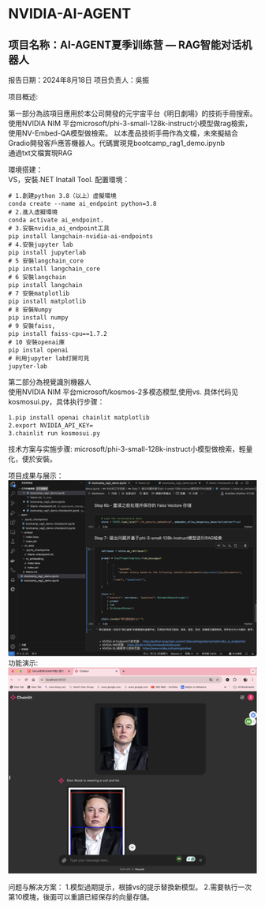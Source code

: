 # NVIDIA-AI-AGENT
## 项目名称：AI-AGENT夏季训练营 — RAG智能对话机器人
报告日期：2024年8月18日
项目负责人：吳振

项目概述:  

第一部分為該項目應用於本公司開發的元宇宙平台《明日劇場》的技術手冊搜索。使用NVIDIA NIM 平台microsoft/phi-3-small-128k-instruct小模型做rag檢索，使用NV-Embed-QA模型做檢索。
以本產品技術手冊作為文檔，未來擬結合Gradio開發客戶應答機器人。代碼實現見bootcamp_rag1_demo.ipynb   
通過txt文檔實現RAG


環境搭建：  
VS，安裝.NET Inatall Tool.
配置環境：
```
# 1.創建python 3.8（以上）虛擬環境
conda create --name ai_endpoint python=3.8
# 2.進入虛擬環境
conda activate ai_endpoint.
# 3.安裝nvidia_ai_endpoint工具
pip install langchain-nvidia-ai-endpoints
# 4.安裝jupyter lab
pip install jupyterlab
# 5 安裝langchain_core
pip install langchain_core
# 6 安裝langchain
pip install langchain
# 7 安裝matplotlib
pip install matplotlib
# 8 安裝Numpy
pip install numpy
# 9 安裝faiss,
pip install faiss-cpu==1.7.2
# 10 安裝openai庫
pip instal openai
# 利用jupyter lab打開可見
jupyter-lab
```
第二部分為視覺識別機器人  
使用NVIDIA NIM 平台microsoft/kosmos-2多模态模型,使用vs.
具体代码见kosmosui.py，具体执行步骤：
```
1.pip install openai chainlit matplotlib  
2.export NVIDIA_API_KEY=  
3.chainlit run kosmosui.py
``` 

技术方案与实施步骤:
microsoft/phi-3-small-128k-instruct小模型做檢索，輕量化，便於安裝。

项目成果与展示：
![image](https://github.com/wuzhenhuo/NVIDIA-AI-AGENT/blob/main/pic.png)
功能演示:  
![image](https://github.com/wuzhenhuo/NVIDIA-AI-AGENT/blob/main/pic2.jpg)

问题与解决方案：
1.模型過期提示，根據vs的提示替換新模型。
2.需要執行一次第10模塊，後面可以重讀已經保存的向量存儲。
